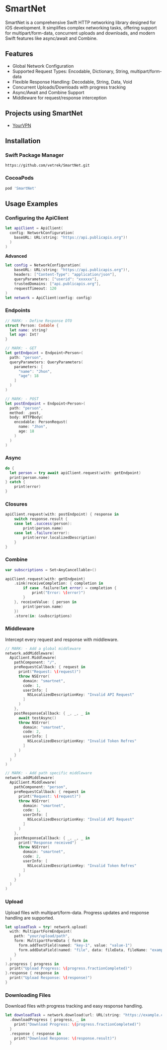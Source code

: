 


# SmartNet

SmartNet is a comprehensive Swift HTTP networking library designed for iOS development. It simplifies complex networking tasks, offering support for multipart/form-data, concurrent uploads and downloads, and modern Swift features like async/await and Combine.

## Features

- Global Network Configuration
- Supported Request Types: Encodable, Dictionary, String, multipart/form-data
- Flexible Response Handling: Decodable, String, Data, Void
- Concurrent Uploads/Downloads with progress tracking
- Async/Await and Combine Support
- Middleware for request/response interception

## Projects using SmartNet
- [YourVPN](https://yourvpn.world/)

## Installation

### Swift Package Manager

```plaintext
https://github.com/vetrek/SmartNet.git
```

### CocoaPods

```ruby
pod 'SmartNet'
```

## Usage Examples

### Configuring the ApiClient

```swift
let apiClient = ApiClient(
  config: NetworkConfiguration(
    baseURL: URL(string: "https://api.publicapis.org")!
  )
)
```

**Advanced**
```swift
let config = NetworkConfiguration(
    baseURL: URL(string: "https://api.publicapis.org")!,
    headers: ["Content-Type": "application/json"],
    queryParameters: ["userid": "xxxxxx"],
    trustedDomains: ["api.publicapis.org"],
    requestTimeout: 120
)
let network = ApiClient(config: config)
```

### Endpoints
```swift
// MARK: - Define Response DTO
struct Person: Codable {
  let name: string?
  let age: Int?
}

// MARK: - GET
let getEndpoint = Endpoint<Person>(
  path: "person",
  queryParameters: QueryParameters(
    parameters: [
      "name": "Jhon",
      "age": 18
    ]
  )
)

// MARK: - POST
let postEndpoint = Endpoint<Person>(
  path: "person",
  method: .post,
  body: HTTPBody(
    encodable: PersonRequst(
      name: "Jhon",
      age: 18
    )
  )
)
```

### Async

```swift
do {
  let person = try await apiClient.request(with: getEndpoint)
  print(person.name)
} catch {
    print(error)
}
```

### Closures

```swift
apiClient.request(with: postEndpoint) { response in
    switch response.result {
    case let .success(person):
        print(person.name)
    case let .failure(error):
        print(error.localizedDescription)
    }
}
```

### Combine

```swift
var subscriptions = Set<AnyCancellable>()

apiClient.request(with: getEndpoint)
    .sink(receiveCompletion: { completion in
        if case .failure(let error) = completion {
            print("Error: \(error)")
        }
    }, receiveValue: { person in
        print(person.name)
    })
    .store(in: &subscriptions)
```

### Middleware

Intercept every request and response with middleware.

```swift
// MARK: - Add a global middleware
network.addMiddleware(
  ApiClient.Middleware(
    pathComponent: "/",
    preRequestCallback: { request in
      print("Request: \(request)")
      throw NSError(
        domain: "smartnet",
        code: 1, 
        userInfo: [
          NSLocalizedDescriptionKey: "Invalid API Request"
        ]
      )
    },
    postResponseCallback: { _, _, _ in
      await testAsync()
      throw NSError(
        domain: "smartnet", 
        code: 2,
        userInfo: [
          NSLocalizedDescriptionKey: "Invalid Token Refres"
        ]
      )
    }
  )
)

// MARK: - Add path specific middleware
network.addMiddleware(
  ApiClient.Middleware(
    pathComponent: "person",
    preRequestCallback: { request in
      print("Request: \(request)")
      throw NSError(
        domain: "smartnet",
        code: 1, 
        userInfo: [
          NSLocalizedDescriptionKey: "Invalid API Request"
        ]
      )
    },
    postResponseCallback: { _, _, _ in
      print("Response received")
      throw NSError(
        domain: "smartnet", 
        code: 2,
        userInfo: [
          NSLocalizedDescriptionKey: "Invalid Token Refres"
        ]
      )
    }
  )
)
```

### Upload

Upload files with multipart/form-data. Progress updates and response handling are supported.

```swift
let uploadTask = try! network.upload(
  with: MultipartFormEndpoint(
    path: "your/upload/path",
    form: MultipartFormData { form in
      form.addTextField(named: "key-1", value: "value-1")
      form.addDataField(named: "file", data: fileData, fileName: "example.jpg", mimeType: "image/jpeg")
    }
  )
).progress { progress in
  print("Upload Progress: \(progress.fractionCompleted)")
}.response { response in
  print("Upload Response: \(response)")
}
```

### Downloading Files

Download files with progress tracking and easy response handling.

```swift
let downloadTask = network.download(url: URL(string: "https://example.com/file.zip")!)?
  .downloadProgress { progress, _ in
    print("Download Progress: \(progress.fractionCompleted)")
  }
  .response { response in
    print("Download Response: \(response.result)")
  }
```

